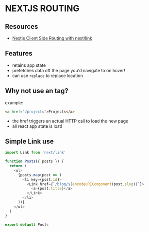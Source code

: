 # NEXTJS ROUTING

## Resources

- [Nextjs Client Side Routing with next/link](https://nextjs.org/docs/api-reference/next/link)

## Features

- retains app state
- prefetches data off the page you'd navigate to on hover!
- can use `replace` to replace location

## Why not use an <a> tag?

example:

```html
<a href="/projects">Projects</a>
```

- the href triggers an actual HTTP call to load the new page
- all react app state is lost!

## Simple Link use

```javascript
import Link from 'next/link'

function Posts({ posts }) {
  return (
    <ul>
      {posts.map(post => (
        <li key={post.id}>
          <Link href={`/blog/${encodeURIComponent(post.slug)}`}>
            <a>{post.title}</a>
          </Link>
        </li>
      ))}
    </ul>
  )
}

export default Posts
```
